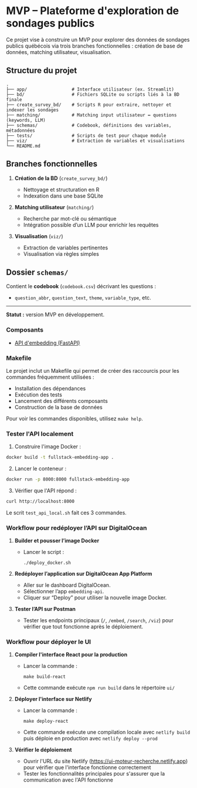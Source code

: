 # MVP – Plateforme d'exploration de sondages publics

Ce projet vise à construire un MVP pour explorer des données de sondages publics québécois via trois branches fonctionnelles : création de base de données, matching utilisateur, visualisation.

## Structure du projet

```
.
├── app/                 # Interface utilisateur (ex. Streamlit)
├── bd/                  # Fichiers SQLite ou scripts liés à la BD finale
├── create_survey_bd/    # Scripts R pour extraire, nettoyer et indexer les sondages
├── matching/            # Matching input utilisateur ↔ questions (keywords, LLM)
├── schemas/             # Codebook, définitions des variables, métadonnées
├── tests/               # Scripts de test pour chaque module
├── viz/                 # Extraction de variables et visualisations
└── README.md
```

## Branches fonctionnelles

1. **Création de la BD** (`create_survey_bd/`)
   - Nettoyage et structuration en R
   - Indexation dans une base SQLite

2. **Matching utilisateur** (`matching/`)
   - Recherche par mot-clé ou sémantique
   - Intégration possible d’un LLM pour enrichir les requêtes

3. **Visualisation** (`viz/`)
   - Extraction de variables pertinentes
   - Visualisation via règles simples

## Dossier `schemas/`

Contient le **codebook** (`codebook.csv`) décrivant les questions :
- `question_abbr`, `question_text`, `theme`, `variable_type`, etc.

---

**Statut :** version MVP en développement.

### Composants
- [API d'embedding (FastAPI)](api/README.md)


### Makefile

Le projet inclut un Makefile qui permet de créer des raccourcis pour les commandes fréquemment utilisées :
- Installation des dépendances
- Exécution des tests
- Lancement des différents composants
- Construction de la base de données

Pour voir les commandes disponibles, utilisez `make help`.

### Tester l'API localement

1. Construire l'image Docker :

```bash
docker build -t fullstack-embedding-app .
```

2. Lancer le conteneur :

```bash
docker run -p 8000:8000 fullstack-embedding-app
```

3. Vérifier que l'API répond :

```bash
curl http://localhost:8000
```

Le scrit `test_api_local.sh` fait ces 3 commandes.

### Workflow pour redéployer l’API sur DigitalOcean

1. **Builder et pousser l’image Docker**
   - Lancer le script :
     ```
     ./deploy_docker.sh
     ```

2. **Redéployer l’application sur DigitalOcean App Platform**
   - Aller sur le dashboard DigitalOcean.
   - Sélectionner l’app `embedding-api`.
   - Cliquer sur “Deploy” pour utiliser la nouvelle image Docker.

3. **Tester l’API sur Postman**
   - Tester les endpoints principaux (`/`, `/embed`, `/search`, `/viz`) pour vérifier que tout fonctionne après le déploiement.

### Workflow pour déployer le UI

1. **Compiler l'interface React pour la production**
   - Lancer la commande :
     ```
     make build-react
     ```
   - Cette commande exécute `npm run build` dans le répertoire `ui/`

2. **Déployer l'interface sur Netlify**
   - Lancer la commande :
     ```
     make deploy-react
     ```
   - Cette commande exécute une compilation locale avec `netlify build` puis déploie en production avec `netlify deploy --prod`

3. **Vérifier le déploiement**
   - Ouvrir l'URL du site Netlify (https://ui-moteur-recherche.netlify.app) pour vérifier que l'interface fonctionne correctement
   - Tester les fonctionnalités principales pour s'assurer que la communication avec l'API fonctionne